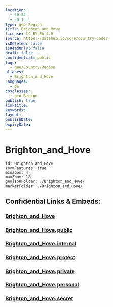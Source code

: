 ```yaml
---
location:
  - 50.84
  - -0.13
type: geo-Region
title: Brighton_and_Hove
license: CC BY-SA 4.0
source: https://datahub.io/core/country-codes
isDeleted: false
isReadOnly: false
draft: false
confidential: public
tags:
  - geo/Country/Region
aliases:
  - Brighton_and_Hove
Languages:
  - de
cssclasses:
  - geo-Region
publish: true
linkTitle:
keywords:
layout:
publishDate:
expiryDate:
---
```


# Brighton_and_Hove

```leaflet
id: Brighton_and_Hove
zoomFeatures: true 
minZoom: 4 
maxZoom: 18
geojsonFolder: ./Brighton_and_Hove/
markerFolder: ./Brighton_and_Hove/
```


## Confidential Links & Embeds: 

### [Brighton_and_Hove](/_Standards/Earth/Continent/Europe/Europe~North/UK/England/Regions~England/South_East_England/Brighton_and_Hove.md) 

### [Brighton_and_Hove.public](/_public/Earth/Continent/Europe/Europe~North/UK/England/Regions~England/South_East_England/Brighton_and_Hove.public.md) 

### [Brighton_and_Hove.internal](/_internal/Earth/Continent/Europe/Europe~North/UK/England/Regions~England/South_East_England/Brighton_and_Hove.internal.md) 

### [Brighton_and_Hove.protect](/_protect/Earth/Continent/Europe/Europe~North/UK/England/Regions~England/South_East_England/Brighton_and_Hove.protect.md) 

### [Brighton_and_Hove.private](/_private/Earth/Continent/Europe/Europe~North/UK/England/Regions~England/South_East_England/Brighton_and_Hove.private.md) 

### [Brighton_and_Hove.personal](/_personal/Earth/Continent/Europe/Europe~North/UK/England/Regions~England/South_East_England/Brighton_and_Hove.personal.md) 

### [Brighton_and_Hove.secret](/_secret/Earth/Continent/Europe/Europe~North/UK/England/Regions~England/South_East_England/Brighton_and_Hove.secret.md)

